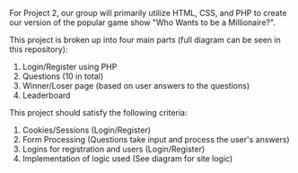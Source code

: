 

For Project 2, our group will primarily utilize HTML, CSS, and PHP to create our version of the popular game show "Who Wants to be a Millionaire?".

This project is broken up into four main parts (full diagram can be seen in this repository):
  1. Login/Register using PHP
  2. Questions (10 in total)
  3. Winner/Loser page (based on user answers to the questions)
  4. Leaderboard
  
This project should satisfy the following criteria:
  1. Cookies/Sessions (Login/Register)
  2. Form Processing (Questions take input and process the user's answers)
  3. Logins for registration and users (Login/Register)
  4. Implementation of logic used (See diagram for site logic)
